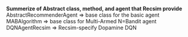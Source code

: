 __Summerize of Abstract class, method, and agent that Recsim provide__ <br>
  AbstractRecommenderAgent => base class for the basic agent <br>
  MABAlgorithm => base class for Multi-Armed N=Bandit agent <br>
  DQNAgentRecsim => Recsim-specify Dopamine DQN <br>
